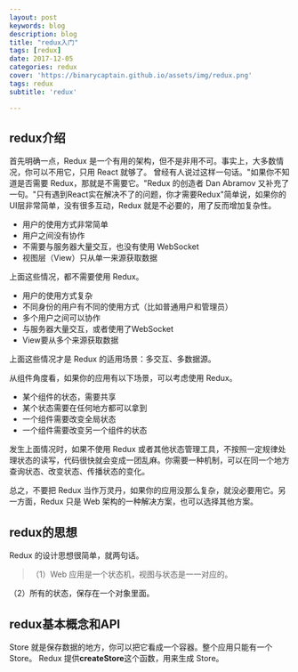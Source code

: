 ```yaml
---
layout: post
keywords: blog
description: blog
title: "redux入门"
tags: [redux]
date: 2017-12-05
categories: redux
cover: 'https://binarycaptain.github.io/assets/img/redux.png'
tags: redux
subtitle: 'redux'

---
```



## redux介绍
首先明确一点，Redux 是一个有用的架构，但不是非用不可。事实上，大多数情况，你可以不用它，只用 React 就够了。
曾经有人说过这样一句话。"如果你不知道是否需要 Redux，那就是不需要它。"Redux 的创造者 Dan Abramov 又补充了一句。"只有遇到React实在解决不了的问题，你才需要Redux"简单说，如果你的UI层非常简单，没有很多互动，Redux 就是不必要的，用了反而增加复杂性。

* 用户的使用方式非常简单
* 用户之间没有协作
* 不需要与服务器大量交互，也没有使用 WebSocket
* 视图层（View）只从单一来源获取数据

上面这些情况，都不需要使用 Redux。

* 用户的使用方式复杂
* 不同身份的用户有不同的使用方式（比如普通用户和管理员）
* 多个用户之间可以协作
* 与服务器大量交互，或者使用了WebSocket
* View要从多个来源获取数据

上面这些情况才是 Redux 的适用场景：多交互、多数据源。

从组件角度看，如果你的应用有以下场景，可以考虑使用 Redux。

* 某个组件的状态，需要共享
* 某个状态需要在任何地方都可以拿到
* 一个组件需要改变全局状态
* 一个组件需要改变另一个组件的状态

发生上面情况时，如果不使用 Redux 或者其他状态管理工具，不按照一定规律处理状态的读写，代码很快就会变成一团乱麻。你需要一种机制，可以在同一个地方查询状态、改变状态、传播状态的变化。

总之，不要把 Redux 当作万灵丹，如果你的应用没那么复杂，就没必要用它。另一方面，Redux 只是 Web 架构的一种解决方案，也可以选择其他方案。

## redux的思想

Redux 的设计思想很简单，就两句话。
>（1）Web 应用是一个状态机，视图与状态是一一对应的。

（2）所有的状态，保存在一个对象里面。
## redux基本概念和API

Store 就是保存数据的地方，你可以把它看成一个容器。整个应用只能有一个 Store。
Redux 提供**createStore**这个函数，用来生成 Store。

